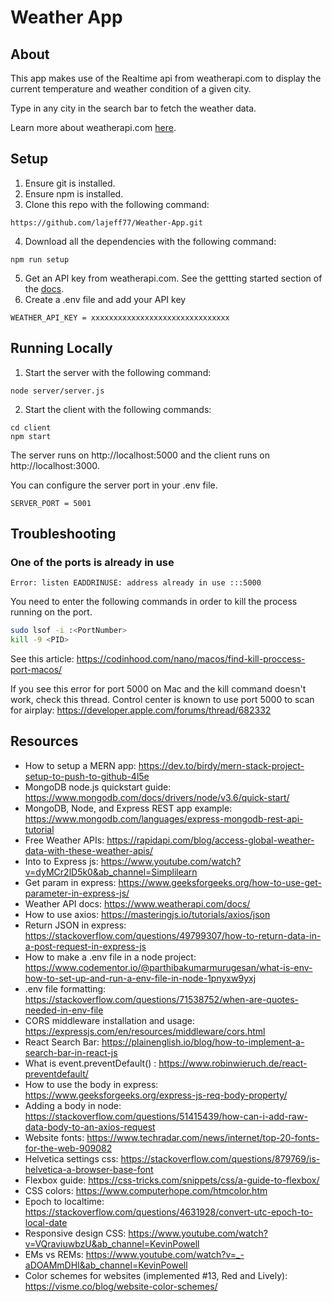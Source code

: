 # Weather App

## About
This app makes use of the Realtime api from weatherapi.com to display the current temperature and weather condition of a given city. 

Type in any city in the search bar to fetch the weather data.

Learn more about weatherapi.com [here](https://www.weatherapi.com/).

## Setup
1. Ensure git is installed.
2. Ensure npm is installed.
3. Clone this repo with the following command:
``` 
https://github.com/lajeff77/Weather-App.git 
```
4. Download all the dependencies with the following command:
```
npm run setup
```
5. Get an API key from weatherapi.com. See the gettting started section of the [docs](https://www.weatherapi.com/docs/).
6. Create a .env file and add your API key

```
WEATHER_API_KEY = xxxxxxxxxxxxxxxxxxxxxxxxxxxxxxx
```

## Running Locally
1. Start the server with the following command: 
```
node server/server.js  
```

2. Start the client with the following commands: 
```
cd client
npm start
```
The server runs on http://localhost:5000 and the client runs on http://localhost:3000.

You can configure the server port in your .env file.

```
SERVER_PORT = 5001
```

## Troubleshooting

### One of the ports is already in use

```
Error: listen EADDRINUSE: address already in use :::5000
```

You need to enter the following commands in order to kill the process running on the port.

```bash
sudo lsof -i :<PortNumber>
kill -9 <PID>
```

See this article: https://codinhood.com/nano/macos/find-kill-proccess-port-macos/

If you see this error for port 5000 on Mac and the kill command doesn't work, check this thread. Control center is known to use port 5000 to scan for airplay: https://developer.apple.com/forums/thread/682332

## Resources
 - How to setup a MERN app: https://dev.to/birdy/mern-stack-project-setup-to-push-to-github-4l5e
 - MongoDB node.js quickstart guide: https://www.mongodb.com/docs/drivers/node/v3.6/quick-start/ 
 - MongoDB, Node, and Express REST app example: https://www.mongodb.com/languages/express-mongodb-rest-api-tutorial
 - Free Weather APIs: https://rapidapi.com/blog/access-global-weather-data-with-these-weather-apis/
 - Into to Express js: https://www.youtube.com/watch?v=dyMCr2lD5k0&ab_channel=Simplilearn
 - Get param in express: https://www.geeksforgeeks.org/how-to-use-get-parameter-in-express-js/
 - Weather API docs: https://www.weatherapi.com/docs/
 - How to use axios: https://masteringjs.io/tutorials/axios/json
 - Return JSON in express: https://stackoverflow.com/questions/49799307/how-to-return-data-in-a-post-request-in-express-js
 - How to make a .env file in a node project: https://www.codementor.io/@parthibakumarmurugesan/what-is-env-how-to-set-up-and-run-a-env-file-in-node-1pnyxw9yxj
 - .env file formatting: https://stackoverflow.com/questions/71538752/when-are-quotes-needed-in-env-file
 - CORS middleware installation and usage: https://expressjs.com/en/resources/middleware/cors.html
 - React Search Bar: https://plainenglish.io/blog/how-to-implement-a-search-bar-in-react-js
 - What is event.preventDefault() : https://www.robinwieruch.de/react-preventdefault/
 - How to use the body in express: https://www.geeksforgeeks.org/express-js-req-body-property/
 - Adding a body in node: https://stackoverflow.com/questions/51415439/how-can-i-add-raw-data-body-to-an-axios-request
 - Website fonts: https://www.techradar.com/news/internet/top-20-fonts-for-the-web-909082
 - Helvetica settings css: https://stackoverflow.com/questions/879769/is-helvetica-a-browser-base-font
 - Flexbox guide: https://css-tricks.com/snippets/css/a-guide-to-flexbox/
 - CSS colors: https://www.computerhope.com/htmcolor.htm 
 - Epoch to localtime: https://stackoverflow.com/questions/4631928/convert-utc-epoch-to-local-date
 - Responsive design CSS: https://www.youtube.com/watch?v=VQraviuwbzU&ab_channel=KevinPowell
 - EMs vs REMs: https://www.youtube.com/watch?v=_-aDOAMmDHI&ab_channel=KevinPowell
 - Color schemes for websites (implemented #13, Red and Lively): https://visme.co/blog/website-color-schemes/
